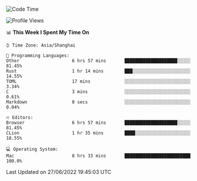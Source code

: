<!--START_SECTION:waka-->
![Code Time](http://img.shields.io/badge/Code%20Time-8%20hrs%2033%20mins-blue)

![Profile Views](http://img.shields.io/badge/Profile%20Views-14-blue)

📊 **This Week I Spent My Time On** 

```text
⌚︎ Time Zone: Asia/Shanghai

💬 Programming Languages: 
Other                    6 hrs 57 mins       ████████████████████░░░░░   81.45% 
Rust                     1 hr 14 mins        ███░░░░░░░░░░░░░░░░░░░░░░   14.55% 
TOML                     17 mins             ░░░░░░░░░░░░░░░░░░░░░░░░░   3.34% 
C                        3 mins              ░░░░░░░░░░░░░░░░░░░░░░░░░   0.61% 
Markdown                 0 secs              ░░░░░░░░░░░░░░░░░░░░░░░░░   0.04%

🔥 Editors: 
Browser                  6 hrs 57 mins       ████████████████████░░░░░   81.45% 
CLion                    1 hr 35 mins        ████░░░░░░░░░░░░░░░░░░░░░   18.55%

💻 Operating System: 
Mac                      8 hrs 33 mins       █████████████████████████   100.0%

```


 Last Updated on 27/06/2022 19:45:03 UTC
<!--END_SECTION:waka-->